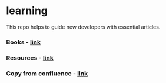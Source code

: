 # learning
This repo helps to guide new developers with essential articles.

### Books - [link](https://github.com/Biacode/learning/blob/master/book.md)
### Resources - [link](https://github.com/Biacode/learning/blob/master/resource.md)
### Copy from confluence - [link](https://github.com/Biacode/learning/blob/master/wiki.md)
